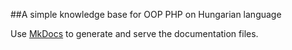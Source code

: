 ##A simple knowledge base for OOP PHP on Hungarian language

Use [MkDocs](https://www.mkdocs.org/) to generate and serve the documentation files.